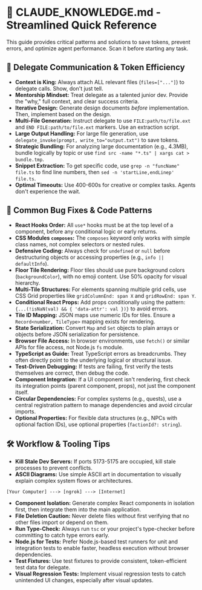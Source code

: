# 🧠 CLAUDE_KNOWLEDGE.md - Streamlined Quick Reference

This guide provides critical patterns and solutions to save tokens, prevent errors, and optimize agent performance. Scan it before starting any task.

## 🚀 Delegate Communication & Token Efficiency

*   **Context is King:** Always attach ALL relevant files (`files=["..."]`) to delegate calls. Show, don't just tell.
*   **Mentorship Mindset:** Treat delegate as a talented junior dev. Provide the "why," full context, and clear success criteria.
*   **Iterative Design:** Generate design documents *before* implementation. Then, implement based on the design.
*   **Multi-File Generation:** Instruct delegate to use `FILE:path/to/file.ext` and `END FILE:path/to/file.ext` markers. Use an extraction script.
*   **Large Output Handling:** For large file generation, use `delegate_invoke(prompt, write_to="output.txt")` to save tokens.
*   **Strategic Bundling:** For analyzing large documentation (e.g., 4.3MB), bundle logically by topic or use `find src -name "*.ts" | xargs cat > bundle.tmp`.
*   **Snippet Extraction:** To get specific code, use `grep -n "funcName" file.ts` to find line numbers, then `sed -n 'startLine,endLinep' file.ts`.
*   **Optimal Timeouts:** Use 400-600s for creative or complex tasks. Agents don't experience the wait.

## 🐛 Common Bug Fixes & Code Patterns

*   **React Hooks Order:** All `use*` hooks must be at the top level of a component, before any conditional logic or early returns.
*   **CSS Modules `composes`:** The `composes` keyword only works with simple class names, not complex selectors or nested rules.
*   **Defensive Coding:** Always check for `undefined` or `null` before destructuring objects or accessing properties (e.g., `info || defaultInfo`).
*   **Floor Tile Rendering:** Floor tiles should use pure background colors (`backgroundColor`), with no emoji content. Use 50% opacity for visual hierarchy.
*   **Multi-Tile Structures:** For elements spanning multiple grid cells, use CSS Grid properties like `gridColumnEnd: span X` and `gridRowEnd: span Y`.
*   **Conditional React Props:** Add props conditionally using the pattern: `{...(!isNaN(val) && { 'data-attr': val })}` to avoid errors.
*   **Tile ID Mapping:** JSON maps use numeric IDs for tiles. Ensure a `Record<number, TileType>` mapping exists for rendering.
*   **State Serialization:** Convert `Map` and `Set` objects to plain arrays or objects before JSON serialization for persistence.
*   **Browser File Access:** In browser environments, use `fetch()` or similar APIs for file access, not Node.js `fs` module.
*   **TypeScript as Guide:** Treat TypeScript errors as breadcrumbs. They often directly point to the underlying logical or structural issue.
*   **Test-Driven Debugging:** If tests are failing, first verify the tests themselves are correct, then debug the code.
*   **Component Integration:** If a UI component isn't rendering, first check its integration points (parent component, props), not just the component itself.
*   **Circular Dependencies:** For complex systems (e.g., quests), use a central registration pattern to manage dependencies and avoid circular imports.
*   **Optional Properties:** For flexible data structures (e.g., NPCs with optional faction IDs), use optional properties (`factionId?: string`).

## 🛠️ Workflow & Tooling Tips

*   **Kill Stale Dev Servers:** If ports 5173-5175 are occupied, kill stale processes to prevent conflicts.
*   **ASCII Diagrams:** Use simple ASCII art in documentation to visually explain complex system flows or architectures.
```
[Your Computer] ---> [ngrok] ---> [Internet]
```
*   **Component Isolation:** Generate complex React components in isolation first, then integrate them into the main application.
*   **File Deletion Caution:** Never delete files without first verifying that no other files import or depend on them.
*   **Run Type-Check:** Always run `tsc` or your project's type-checker before committing to catch type errors early.
*   **Node.js for Tests:** Prefer Node.js-based test runners for unit and integration tests to enable faster, headless execution without browser dependencies.
*   **Test Fixtures:** Use test fixtures to provide consistent, token-efficient test data for delegate.
*   **Visual Regression Tests:** Implement visual regression tests to catch unintended UI changes, especially after visual updates.